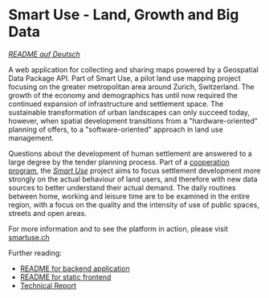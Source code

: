 # Smart Use - Land, Growth and Big Data

_[README auf Deutsch](README.de.md)_

A web application for collecting and sharing maps powered by a Geospatial Data Package API. Part of Smart Use, a pilot land use mapping project focusing on the greater metropolitan area around Zurich, Switzerland. The growth of the economy and demographics has until now required the continued expansion of infrastructure and settlement space. The sustainable transformation of urban landscapes can only succeed today, however, when spatial development transitions from a "hardware-oriented" planning of offers, to a "software-oriented" approach in land use management.

Questions about the development of human settlement are answered to a large degree by the tender planning process. Part of a [cooperation program](http://www.metropolitanraum-zuerich.ch/themen/kooperationsprogramm.html), the *[Smart Use](http://smartuse.ch)* project aims to focus settlement development more strongly on the actual behaviour of land users, and therefore with new data sources to better understand their actual demand. The daily routines between home, working and leisure time are to be examined in the entire region, with a focus on the quality and the intensity of use of public spaces, streets and open areas.

For more information and to see the platform in action, please visit [smartuse.ch](https://smartuse.ch)

Further reading:

- [README for backend application](INSTALL.md)
- [README for static frontend](static/README.md)
- [Technical Report](docs/README.md)

